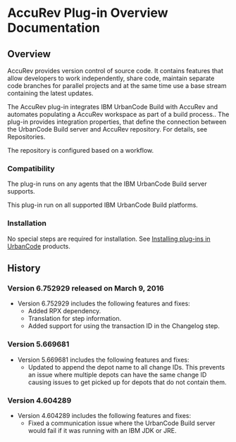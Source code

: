 # AccuRev Plug-in Overview Documentation

## Overview

AccuRev provides version control of source code. It contains features that allow developers to work independently, share code, maintain separate code branches for parallel projects and at the same time use a base stream containing the latest updates.

The AccuRev plug-in integrates IBM UrbanCode Build with AccuRev and automates populating a AccuRev workspace as part of a build process.. The plug-in provides integration properties, that define the connection between the UrbanCode Build server and AccuRev repository. For details, see Repositories.

The repository is configured based on a workflow.

### Compatibility

The plug-in runs on any agents that the IBM UrbanCode Build server supports.

This plug-in run on all supported IBM UrbanCode Build platforms.

### Installation

No special steps are required for installation. See [Installing plug-ins in UrbanCode](https://www.urbancode.com/resource/installing-plug-ins-in-urbancode-products/) products.

## History

### Version 6.752929 released on March 9, 2016

* Version 6.752929 includes the following features and fixes:
  * Added RPX dependency.
  * Translation for step information.
  * Added support for using the transaction ID in the Changelog step.

### Version 5.669681

* Version 5.669681 includes the following features and fixes:
  * Updated to append the depot name to all change IDs. This prevents an issue where multiple depots can have the same change ID causing issues to get picked up for depots that do not contain them.

### Version 4.604289

* Version 4.604289 includes the following features and fixes:
  * Fixed a communication issue where the UrbanCode Build server would fail if it was running with an IBM JDK or JRE.
